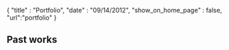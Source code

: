 {
	"title" : "Portfolio",
	"date" : "09/14/2012",
  "show_on_home_page" : false,
  "url":"portfolio"
}


## Past works
